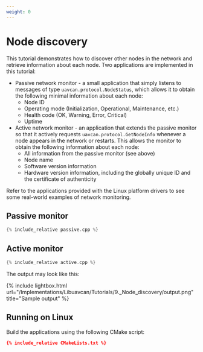 ```yaml
---
weight: 0
---
```


# Node discovery

This tutorial demonstrates how to discover other nodes in the network and retrieve information about each node.
Two applications are implemented in this tutorial:

* Passive network monitor - a small application that simply listens to messages of type `uavcan.protocol.NodeStatus`,
which allows it to obtain the following minimal information about each node:
  * Node ID
  * Operating mode (Initialization, Operational, Maintenance, etc.)
  * Health code (OK, Warning, Error, Critical)
  * Uptime
* Active network monitor - an application that extends the passive monitor so that it actively requests
`uavcan.protocol.GetNodeInfo` whenever a node appears in the network or restarts.
This allows the monitor to obtain the following information about each node:
  * All information from the passive monitor (see above)
  * Node name
  * Software version information
  * Hardware version information, including the globally unique ID and the certificate of authenticity

Refer to the applications provided with the Linux platform drivers to see some
real-world examples of network monitoring.

## Passive monitor

```cpp
{% include_relative passive.cpp %}
```

## Active monitor

```cpp
{% include_relative active.cpp %}
```

The output may look like this:

{% include lightbox.html url="/Implementations/Libuavcan/Tutorials/9._Node_discovery/output.png" title="Sample output" %}

## Running on Linux

Build the applications using the following CMake script:

```cmake
{% include_relative CMakeLists.txt %}
```
